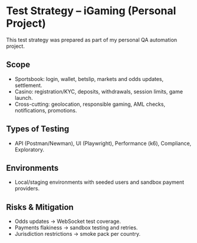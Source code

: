 # Test Strategy – iGaming (Personal Project)

This test strategy was prepared as part of my personal QA automation project.  

## Scope
- Sportsbook: login, wallet, betslip, markets and odds updates, settlement.
- Casino: registration/KYC, deposits, withdrawals, session limits, game launch.
- Cross-cutting: geolocation, responsible gaming, AML checks, notifications, promotions.

## Types of Testing
- API (Postman/Newman), UI (Playwright), Performance (k6), Compliance, Exploratory.

## Environments
- Local/staging environments with seeded users and sandbox payment providers.

## Risks & Mitigation
- Odds updates → WebSocket test coverage.
- Payments flakiness → sandbox testing and retries.
- Jurisdiction restrictions → smoke pack per country.
